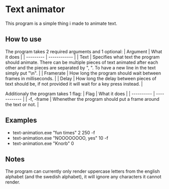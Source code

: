 # Text animator
This program is a simple thing i made to animate text.

## How to use
The program takes 2 required arguments and 1 optional:
| Argument  | What it does |
| --------- | ------------ |
| Text      | Specifies what text the program should animate. There can be multiple pieces of text animated after each other and the pieces are separated by ", ". To have a new line in the text simply put "\n". |
| Framerate | How long the program should wait between frames in milliseconds. |
| Delay     | How long the delay between pieces of text should be, if not provided it will wait for a key press instead. |

Additionaly the program takes 1 flag:
| Flag       | What it does |
| ---------- | ------------ |
| -f, -frame | Whenether the program should put a frame around the text or not. |

## Examples
* text-animation.exe "fun times" 2 250 -f
* text-animation.exe "NOOOOOOOO, yes" 10 -f
* text-animation.exe "Knorb" 0

## Notes
The program can currently only render uppercase letters from the english alphabet (and the swedish alphabet), it will ignore any characters it cannot render.